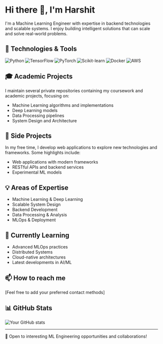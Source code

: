 # Hi there 👋, I'm Harshit

I'm a Machine Learning Engineer with expertise in backend technologies and scalable systems. I enjoy building intelligent solutions that can scale and solve real-world problems.

## 🔧 Technologies & Tools
![Python](https://img.shields.io/badge/-Python-3776AB?style=flat-square&logo=Python&logoColor=white)
![TensorFlow](https://img.shields.io/badge/-TensorFlow-FF6F00?style=flat-square&logo=TensorFlow&logoColor=white)
![PyTorch](https://img.shields.io/badge/-PyTorch-EE4C2C?style=flat-square&logo=PyTorch&logoColor=white)
![Scikit-learn](https://img.shields.io/badge/-Scikit--learn-F7931E?style=flat-square&logo=scikit-learn&logoColor=white)
![Docker](https://img.shields.io/badge/-Docker-2496ED?style=flat-square&logo=Docker&logoColor=white)
![AWS](https://img.shields.io/badge/-AWS-232F3E?style=flat-square&logo=amazon-aws&logoColor=white)

## 🎓 Academic Projects
I maintain several private repositories containing my coursework and academic projects, focusing on:
- Machine Learning algorithms and implementations
- Deep Learning models
- Data Processing pipelines
- System Design and Architecture

## 🚀 Side Projects
In my free time, I develop web applications to explore new technologies and frameworks. Some highlights include:
- Web applications with modern frameworks
- RESTful APIs and backend services
- Experimental ML models

## 💡 Areas of Expertise
- Machine Learning & Deep Learning
- Scalable System Design
- Backend Development
- Data Processing & Analysis
- MLOps & Deployment

## 🌱 Currently Learning
- Advanced MLOps practices
- Distributed Systems
- Cloud-native architectures
- Latest developments in AI/ML

## 📫 How to reach me
[Feel free to add your preferred contact methods]

## 📊 GitHub Stats
![Your GitHub stats](https://github-readme-stats.vercel.app/api?username=harshit-py&show_icons=true&theme=radical&count_private=true)

---
💼 Open to interesting ML Engineering opportunities and collaborations!
